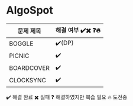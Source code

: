 # AlgoSpot

| 문제 제목 | 해결 여부 ✔️✖️ ❓🔥|
| --- | --- |
| BOGGLE  | ✔️(DP) |
| PICNIC  |✔️|
| BOARDCOVER  |✔️|
| CLOCKSYNC  |✔️|

✔️ 해결 완료
✖️ 실패
❓ 해결하였지만 복습 필요
🔥 도전중
